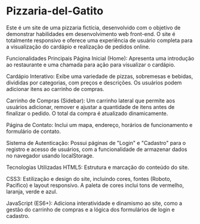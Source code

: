 # Pizzaria-del-Gatito

Este é um site de uma pizzaria fictícia, desenvolvido com o objetivo de demonstrar habilidades em desenvolvimento web front-end. O site é totalmente responsivo e oferece uma experiência de usuário completa para a visualização do cardápio e realização de pedidos online.

Funcionalidades Principais
Página Inicial (Home): Apresenta uma introdução ao restaurante e uma chamada para ação para visualizar o cardápio.

Cardápio Interativo: Exibe uma variedade de pizzas, sobremesas e bebidas, divididas por categorias, com preços e descrições. Os usuários podem adicionar itens ao carrinho de compras.

Carrinho de Compras (Sidebar): Um carrinho lateral que permite aos usuários adicionar, remover e ajustar a quantidade de itens antes de finalizar o pedido. O total da compra é atualizado dinamicamente.

Página de Contato: Inclui um mapa, endereço, horários de funcionamento e formulário de contato.

Sistema de Autenticação: Possui páginas de "Login" e "Cadastro" para o registro e acesso de usuários, com a funcionalidade de armazenar dados no navegador usando localStorage.

Tecnologias Utilizadas
HTML5: Estrutura e marcação do conteúdo do site.

CSS3: Estilização e design do site, incluindo cores, fontes (Roboto, Pacifico) e layout responsivo. A paleta de cores inclui tons de vermelho, laranja, verde e azul.

JavaScript (ES6+): Adiciona interatividade e dinamismo ao site, como a gestão do carrinho de compras e a lógica dos formulários de login e cadastro.
